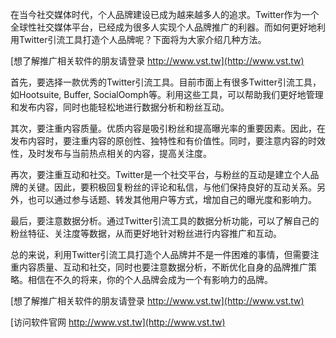 在当今社交媒体时代，个人品牌建设已成为越来越多人的追求。Twitter作为一个全球性社交媒体平台，已经成为很多人实现个人品牌推广的利器。而如何更好地利用Twitter引流工具打造个人品牌呢？下面将为大家介绍几种方法。

[想了解推广相关软件的朋友请登录 http://www.vst.tw](http://www.vst.tw)

首先，要选择一款优秀的Twitter引流工具。目前市面上有很多Twitter引流工具，如Hootsuite, Buffer, SocialOomph等。利用这些工具，可以帮助我们更好地管理和发布内容，同时也能轻松地进行数据分析和粉丝互动。

其次，要注重内容质量。优质内容是吸引粉丝和提高曝光率的重要因素。因此，在发布内容时，要注重内容的原创性、独特性和有价值性。同时，要注意内容的时效性，及时发布与当前热点相关的内容，提高关注度。

再次，要注重互动和社交。Twitter是一个社交平台，与粉丝的互动是建立个人品牌的关键。因此，要积极回复粉丝的评论和私信，与他们保持良好的互动关系。另外，也可以通过参与话题、转发其他用户等方式，增加自己的曝光度和影响力。

最后，要注意数据分析。通过Twitter引流工具的数据分析功能，可以了解自己的粉丝特征、关注度等数据，从而更好地针对粉丝进行内容推广和互动。

总的来说，利用Twitter引流工具打造个人品牌并不是一件困难的事情，但需要注重内容质量、互动和社交，同时也要注意数据分析，不断优化自身的品牌推广策略。相信在不久的将来，你的个人品牌会成为一个有影响力的品牌。

[想了解推广相关软件的朋友请登录 http://www.vst.tw](http://www.vst.tw)


[访问软件官网 http://www.vst.tw](http://www.vst.tw)
